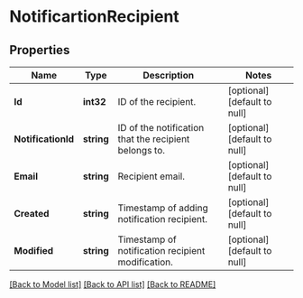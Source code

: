 # NotificartionRecipient

## Properties
Name | Type | Description | Notes
------------ | ------------- | ------------- | -------------
**Id** | **int32** | ID of the recipient. | [optional] [default to null]
**NotificationId** | **string** | ID of the notification that the recipient belongs to. | [optional] [default to null]
**Email** | **string** | Recipient email. | [optional] [default to null]
**Created** | **string** | Timestamp of adding notification recipient. | [optional] [default to null]
**Modified** | **string** | Timestamp of notification recipient modification. | [optional] [default to null]

[[Back to Model list]](../README.md#documentation-for-models) [[Back to API list]](../README.md#documentation-for-api-endpoints) [[Back to README]](../README.md)

